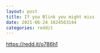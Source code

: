 ```yaml
--- 
layout: post 
title: If you Blink you might miss 
date: 2021-06-24 1624563144 
categories: reddit 
--- 
```

https://redd.it/o786h1